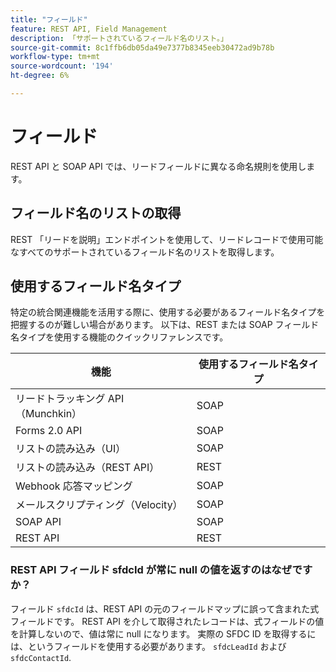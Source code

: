 ```yaml
---
title: "フィールド"
feature: REST API, Field Management
description: 「サポートされているフィールド名のリスト。」
source-git-commit: 8c1ffb6db05da49e7377b8345eeb30472ad9b78b
workflow-type: tm+mt
source-wordcount: '194'
ht-degree: 6%

---
```



# フィールド

REST API と SOAP API では、リードフィールドに異なる命名規則を使用します。

## フィールド名のリストの取得

REST 「リードを説明」エンドポイントを使用して、リードレコードで使用可能なすべてのサポートされているフィールド名のリストを取得します。

## 使用するフィールド名タイプ

特定の統合関連機能を活用する際に、使用する必要があるフィールド名タイプを把握するのが難しい場合があります。 以下は、REST または SOAP フィールド名タイプを使用する機能のクイックリファレンスです。

| 機能 | 使用するフィールド名タイプ |
|--- |--- |
| リードトラッキング API （Munchkin） | SOAP |
| Forms 2.0 API | SOAP |
| リストの読み込み（UI） | SOAP |
| リストの読み込み（REST API） | REST |
| Webhook 応答マッピング | SOAP |
| メールスクリプティング（Velocity） | SOAP |
| SOAP API | SOAP |
| REST API | REST |

### REST API フィールド sfdcId が常に null の値を返すのはなぜですか？

フィールド `sfdcId` は、REST API の元のフィールドマップに誤って含まれた式フィールドです。 REST API を介して取得されたレコードは、式フィールドの値を計算しないので、値は常に null になります。 実際の SFDC ID を取得するには、というフィールドを使用する必要があります。 `sfdcLeadId` および `sfdcContactId`.
